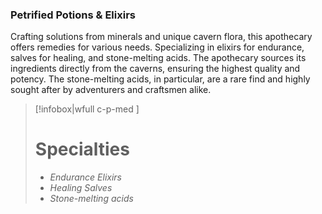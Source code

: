 ### Petrified Potions & Elixirs

Crafting solutions from minerals and unique cavern flora, this apothecary offers remedies for various needs. Specializing in elixirs for endurance, salves for healing, and stone-melting acids. The apothecary sources its ingredients directly from the caverns, ensuring the highest quality and potency. The stone-melting acids, in particular, are a rare find and highly sought after by adventurers and craftsmen alike.

> [!infobox|wfull  c-p-med ]
>   # Specialties
>   - *Endurance Elixirs*
>   - *Healing Salves*
>   - *Stone-melting acids*
